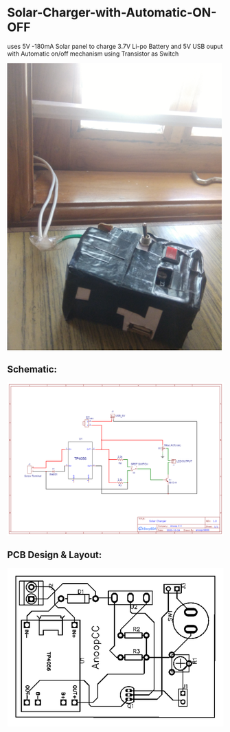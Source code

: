 # Solar-Charger-with-Automatic-ON-OFF
uses 5V -180mA Solar panel to charge 3.7V Li-po Battery and 5V USB ouput with Automatic on/off mechanism using Transistor as Switch

![](https://github.com/anoopcc99/Solar-Charger-with-Automatic-ON-OFF/blob/main/images/1603519675346.png)

## Schematic:

![](https://github.com/anoopcc99/Solar-Charger-with-Automatic-ON-OFF/blob/main/images/Schematic_Real%20solar_2020-10-24_11-29-04.png)

## PCB Design & Layout:

![](https://github.com/anoopcc99/Solar-Charger-with-Automatic-ON-OFF/blob/main/images/PCB_Solar%20pcb_2020-10-24_11-44-32.png)
